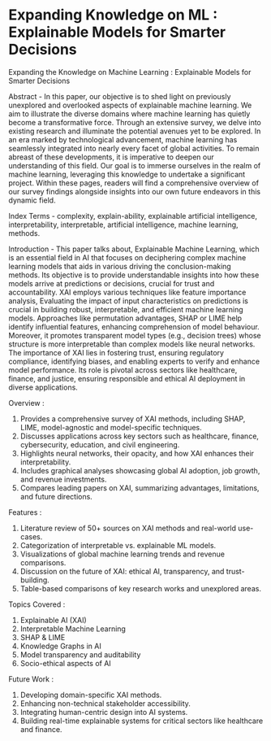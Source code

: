 # Expanding Knowledge on ML : Explainable Models for Smarter Decisions
Expanding the Knowledge on Machine Learning : Explainable Models for Smarter Decisions

Abstract - In this paper, our objective is to shed light on previously unexplored and overlooked aspects of explainable machine learning. We aim to illustrate the diverse domains where machine learning has quietly become a transformative force. Through an extensive survey, we delve into existing research and illuminate the potential avenues yet to be explored. In an era marked by technological advancement, machine learning has seamlessly integrated into nearly every facet of global activities. To remain abreast of these developments, it is imperative to deepen our understanding of this field. Our goal is to immerse ourselves in the realm of machine learning, leveraging this knowledge to undertake a significant project. Within these pages, readers will find a comprehensive overview of our survey findings alongside insights into our own future endeavors in this dynamic field. 

Index Terms - complexity, explain-ability, explainable artificial intelligence, interpretability, interpretable, artificial intelligence, machine learning, methods. 

Introduction - This paper talks about, Explainable Machine Learning, which is an essential field in AI that focuses on deciphering complex machine learning models that aids in various driving the conclusion-making methods. Its objective is to provide understandable insights into how these models arrive at predictions or decisions, crucial for trust and accountability. XAI employs various techniques like feature importance analysis, Evaluating the impact of  input characteristics on predictions is crucial in building robust, interpretable, and efficient machine learning models. Approaches like permutation advantages, SHAP or LIME help identify influential features, enhancing comprehension of model behaviour. Moreover, it promotes transparent model types (e.g., decision trees) whose structure is more interpretable than complex models like neural networks. The importance of XAI lies in fostering trust, ensuring regulatory compliance, identifying biases, and enabling experts to verify and enhance  model performance. Its role is pivotal across sectors like healthcare, finance, and justice, ensuring responsible and ethical AI deployment in diverse applications. 

Overview :
1. Provides a comprehensive survey of XAI methods, including SHAP, LIME, model-agnostic and model-specific techniques.
2. Discusses applications across key sectors such as healthcare, finance, cybersecurity, education, and civil engineering.
3. Highlights neural networks, their opacity, and how XAI enhances their interpretability.
4. Includes graphical analyses showcasing global AI adoption, job growth, and revenue investments.
5. Compares leading papers on XAI, summarizing advantages, limitations, and future directions.

Features :
1. Literature review of 50+ sources on XAI methods and real-world use-cases.
2. Categorization of interpretable vs. explainable ML models.
3. Visualizations of global machine learning trends and revenue comparisons.
4. Discussion on the future of XAI: ethical AI, transparency, and trust-building.
5. Table-based comparisons of key research works and unexplored areas.

Topics Covered :
1. Explainable AI (XAI)
2. Interpretable Machine Learning
3. SHAP & LIME
4. Knowledge Graphs in AI
5. Model transparency and auditability
6. Socio-ethical aspects of AI

Future Work :
1. Developing domain-specific XAI methods.
2. Enhancing non-technical stakeholder accessibility.
3. Integrating human-centric design into AI systems.
4. Building real-time explainable systems for critical sectors like healthcare and finance.


